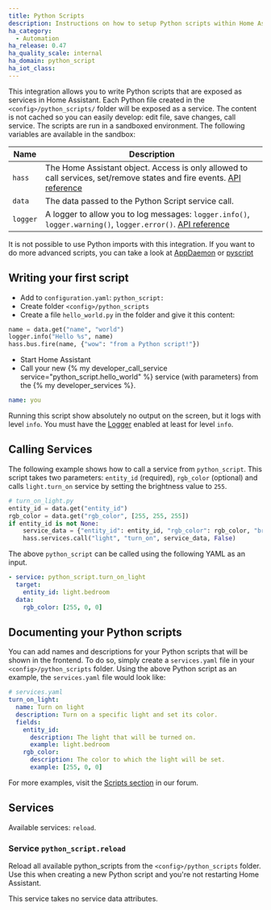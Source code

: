 ```yaml
---
title: Python Scripts
description: Instructions on how to setup Python scripts within Home Assistant.
ha_category:
  - Automation
ha_release: 0.47
ha_quality_scale: internal
ha_domain: python_script
ha_iot_class:
---
```


This integration allows you to write Python scripts that are exposed as services in Home Assistant. Each Python file created in the `<config>/python_scripts/` folder will be exposed as a service. The content is not cached so you can easily develop: edit file, save changes, call service. The scripts are run in a sandboxed environment. The following variables are available in the sandbox:

| Name | Description |
| ---- | ----------- |
| `hass` | The Home Assistant object. Access is only allowed to call services, set/remove states and fire events. [API reference][hass-api]
| `data` | The data passed to the Python Script service call.
| `logger` | A logger to allow you to log messages: `logger.info()`, `logger.warning()`, `logger.error()`. [API reference][logger-api]

[hass-api]: /developers/development_hass_object/
[logger-api]: https://docs.python.org/3.7/library/logging.html#logger-objects

<div class='note'>

It is not possible to use Python imports with this integration. If you want to do more advanced scripts, you can take a look at [AppDaemon](https://appdaemon.readthedocs.io/en/latest/) or [pyscript](https://github.com/custom-components/pyscript)

</div>

## Writing your first script

- Add to `configuration.yaml`: `python_script:`
- Create folder `<config>/python_scripts`
- Create a file `hello_world.py` in the folder and give it this content:

```python
name = data.get("name", "world")
logger.info("Hello %s", name)
hass.bus.fire(name, {"wow": "from a Python script!"})
```

- Start Home Assistant
- Call your new {% my developer_call_service service="python_script.hello_world" %} service (with parameters) from the {% my developer_services %}. 

```yaml
name: you
```

<div class='note'>

Running this script show absolutely no output on the screen, but it logs with level `info`. You must have the [Logger](/integrations/logger/) enabled at least for level `info`.

</div>

## Calling Services

The following example shows how to call a service from `python_script`. This script takes two parameters: `entity_id` (required), `rgb_color` (optional) and calls `light.turn_on` service by setting the brightness value to `255`.

```python
# turn_on_light.py
entity_id = data.get("entity_id")
rgb_color = data.get("rgb_color", [255, 255, 255])
if entity_id is not None:
    service_data = {"entity_id": entity_id, "rgb_color": rgb_color, "brightness": 255}
    hass.services.call("light", "turn_on", service_data, False)
```

The above `python_script` can be called using the following YAML as an input.

```yaml
- service: python_script.turn_on_light
  target:
    entity_id: light.bedroom
  data:
    rgb_color: [255, 0, 0]
```

## Documenting your Python scripts

You can add names and descriptions for your Python scripts that will be shown in the frontend. To do so, simply create a `services.yaml` file in your `<config>/python_scripts` folder. Using the above Python script as an example, the `services.yaml` file would look like:

```yaml
# services.yaml
turn_on_light:
  name: Turn on light
  description: Turn on a specific light and set its color.
  fields:
    entity_id:
      description: The light that will be turned on.
      example: light.bedroom
    rgb_color:
      description: The color to which the light will be set.
      example: [255, 0, 0]
```

For more examples, visit the [Scripts section](https://community.home-assistant.io/c/projects/scripts) in our forum.

## Services

Available services: `reload`.

### Service `python_script.reload`

Reload all available python_scripts from the `<config>/python_scripts` folder. Use this when creating a new Python script and you're not restarting Home Assistant.

This service takes no service data attributes.
